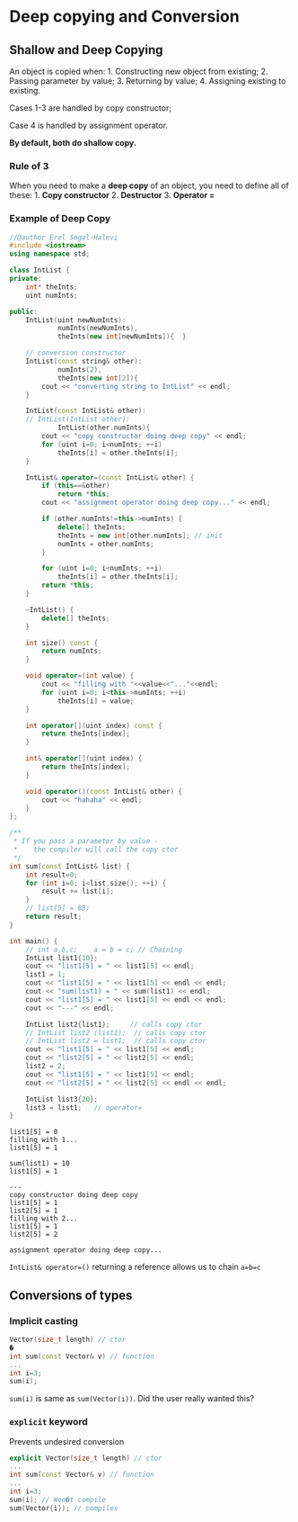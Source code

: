# Deep copying and Conversion

## Shallow and Deep Copying

An object is copied when: 1. Constructing new object from existing; 2. Passing parameter by value; 3. Returning by value; 4. Assigning existing to existing.

Cases 1-3 are handled by copy constructor;

Case 4 is handled by assignment operator.

**By default, both do shallow copy.**

### Rule of 3

When you need to make a **deep copy** of an object, you need to define all of these: 1. **Copy constructor** 2. **Destructor** 3. **Operator =**

### Example of Deep Copy

```cpp
//@author Erel Segal-Halevi
#include <iostream>
using namespace std;

class IntList {
private:
    int* theInts;
    uint numInts;

public:
    IntList(uint newNumInts):
            numInts(newNumInts),
            theInts(new int[newNumInts]){  }

    // conversion constructor
    IntList(const string& other):
            numInts(2),
            theInts(new int[2]){
        cout << "converting string to IntList" << endl;
    }

    IntList(const IntList& other):
    // IntList(IntList other):
            IntList(other.numInts){
        cout << "copy constructor doing deep copy" << endl;
        for (uint i=0; i<numInts; ++i)
            theInts[i] = other.theInts[i];
    }

    IntList& operator=(const IntList& other) {
        if (this==&other)
            return *this;
        cout << "assignment operator doing deep copy..." << endl;

        if (other.numInts!=this->numInts) {
            delete[] theInts;
            theInts = new int[other.numInts]; // init
            numInts = other.numInts;
        }

        for (uint i=0; i<numInts; ++i)
            theInts[i] = other.theInts[i];
        return *this;
    }

    ~IntList() {
        delete[] theInts;
    }

    int size() const {
        return numInts;
    }

    void operator=(int value) {
        cout << "filling with "<<value<<"..."<<endl;
        for (uint i=0; i<this->numInts; ++i)
            theInts[i] = value;
    }

    int operator[](uint index) const {
        return theInts[index];
    }

    int& operator[](uint index) {
        return theInts[index];
    }

    void operator()(const IntList& other) {
        cout << "hahaha" << endl;
    }
};

/**
 * If you pass a parameter by value -
 *    the compiler will call the copy ctor
 */
int sum(const IntList& list) {
    int result=0;
    for (int i=0; i<list.size(); ++i) {
        result += list[i];
    }
    // list[5] = 88;
    return result;
}
```

```cpp
int main() {
    // int a,b,c;    a = b = c; // Chaining
    IntList list1{10};
    cout << "list1[5] = " << list1[5] << endl;
    list1 = 1;
    cout << "list1[5] = " << list1[5] << endl << endl;
    cout << "sum(list1) = " << sum(list1) << endl;
    cout << "list1[5] = " << list1[5] << endl << endl;
    cout << "---" << endl;

    IntList list2{list1};     // calls copy ctor
    // IntList list2 (list1);  // calls copy ctor
    // IntList list2 = list1;  // calls copy ctor
    cout << "list1[5] = " << list1[5] << endl;
    cout << "list2[5] = " << list2[5] << endl;
    list2 = 2;
    cout << "list1[5] = " << list1[5] << endl;
    cout << "list2[5] = " << list2[5] << endl << endl;

    IntList list3{20};
    list3 = list1;   // operator=
}
```

```text
list1[5] = 0
filling with 1...
list1[5] = 1

sum(list1) = 10
list1[5] = 1

---
copy constructor doing deep copy
list1[5] = 1
list2[5] = 1
filling with 2...
list1[5] = 1
list2[5] = 2

assignment operator doing deep copy...
```

`IntList& operator=()` returning a reference allows us to chain `a=b=c`

## Conversions of types

### Implicit casting

```cpp
Vector(size_t length) // ctor
�
int sum(const Vector& v) // function
...
int i=3;
sum(i);
```

`sum(i)` is same as `sum(Vector(i))`. Did the user really wanted this?

### `explicit` keyword

Prevents undesired conversion

```cpp
explicit Vector(size_t length) // ctor
...
int sum(const Vector& v) // function
...
int i=3;
sum(i); // Won�t compile
sum(Vector{i}); // compiles
```

